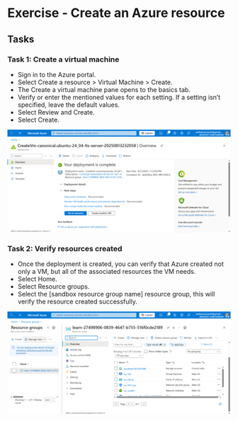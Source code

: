 # Exercise - Create an Azure resource

## Tasks
### Task 1: Create a virtual machine
- Sign in to the Azure portal.
- Select Create a resource > Virtual Machine > Create.
- The Create a virtual machine pane opens to the basics tab.
- Verify or enter the mentioned values for each setting. If a setting isn’t specified, leave the default values.
- Select Review and Create.
- Select Create.

![Step 1](Screenshots/M1-Ex-2(T1).PNG)


### Task 2: Verify resources created
- Once the deployment is created, you can verify that Azure created not only a VM, but all of the associated resources the VM needs.
- Select Home.
- Select Resource groups.
- Select the [sandbox resource group name] resource group, this will verify the resource created successfully.

![Step 2](Screenshots/M1-Ex-2(T2).PNG)
